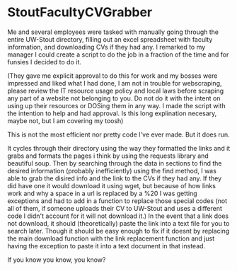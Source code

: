 # StoutFacultyCVGrabber
Me and several employees were tasked with manually going through the entire UW-Stout directory, filling out an excel spreadsheet with faculty information, and downloading CVs if they had any. I remarked to my manager I could create a script to do the job in a fraction of the time and for funsies I decided to do it. 

(They gave me explicit approval to do this for work and my bosses were impressed and liked what I had done, I am not in trouble for webscraping, please review the IT resource usage policy and local laws before scraping any part of a website not belonging to you. Do not do it with the intent on using up their resources or DOSing them in any way. I made the script with the intention to help and had approval. Is this long explination necesary, maybe not, but I am covering my toosh)

This is not the most efficient nor pretty code I've ever made. But it does run.

It cycles through their directory using the way they formatted the links and it grabs and formats the pages i think by using the requests library and beautiful soup. Then by searching through the data in sections to find the desired information (probably inefficiently) using the find method, I was able to grab the disired info and the link to the CVs if they had any. If they did have one it would download it using wget, but because of how links work and why a space in a url is replaced by a %20 I was getting exceptions and had to add in a function to replace those special codes (not all of them, if someone uploads their CV to UW-Stout and uses a different code I didn't account for it will not download it.) In the event that a link does not download, it should (theoretically) paste the link into a text file for you to search later. Though it should be easy enough to fix if it doesnt by replacing the main download function with the link replacement function and just having the exception to paste it into a text document in that instead. 

If you know you know, you know?
